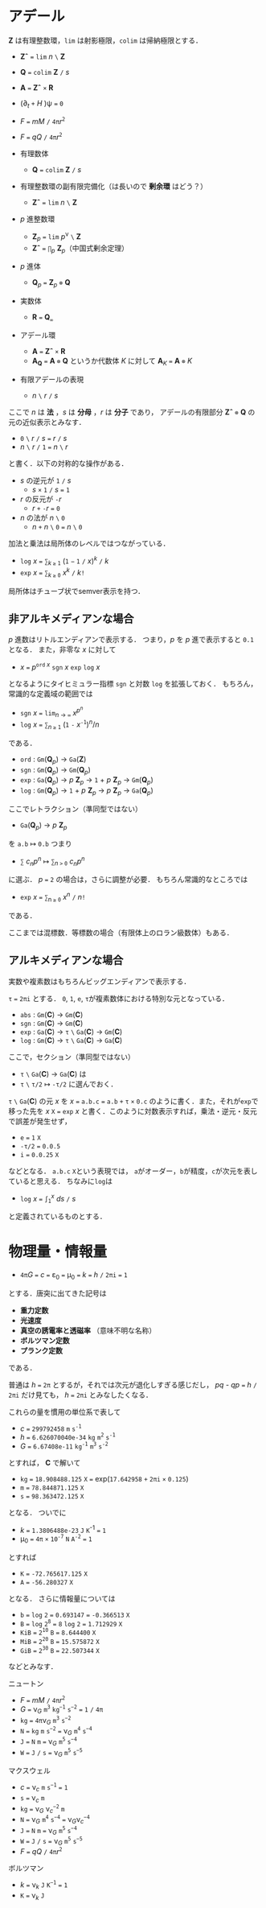 # アデール

__Z__ は有理整数環，`lim` は射影極限，`colim` は帰納極限とする．

- __Zˆ__ `=` `lim` _n_ `\` __Z__
- __Q__ `=` `colim` __Z__ `/` _s_
- __A__ `=` __Zˆ__ `×` __R__

- (∂<sub>_t_</sub> `+` _H_ )ψ `=` `0`
- _F_ `=` _mM_ `/` `4π`_r_<sup>`2`</sup>
- _F_ `=` _qQ_ `/` `4π`_r_<sup>`2`</sup>

- 有理数体
  - __Q__ `=` `colim` __Z__ `/` _s_

- 有理整数環の副有限完備化（は長いので __剰余環__ はどう？）
  - __Zˆ__ `=` `lim` _n_ `\` __Z__

- _p_ 進整数環
  - __Z__<sub>_p_</sub> `=` `lim` _p_<sup>ν</sup> `\` __Z__
  - __Zˆ__ `=` `∏`<sub>_p_</sub> __Z__<sub>_p_</sub>（中国式剰余定理）

- _p_ 進体
  - __Q__<sub>_p_</sub> `=` __Z__<sub>_p_</sub> `⊗` __Q__

- 実数体
  - __R__ `=` __Q__<sub>`∞`</sub>

- アデール環
  - __A__ `=` __Zˆ__ `×`  __R__
  - __A<sub>Q</sub>__ `=` __A__ `⊗` __Q__ というか代数体 _K_ に対して __A__<sub>_K_</sub> `=` __A__ `⊗` _K_

- 有限アデールの表現
  - _n_ `\` _r_ `/` _s_

ここで _n_ は __法__ ，_s_ は __分母__ ，_r_ は __分子__ であり，
アデールの有限部分 __Zˆ__ `⊗` __Q__ の元の近似表示とみなす．

- `0` `\` _r_ `/` _s_ `=` _r_ `/` _s_
- _n_ `\` _r_ `/` `1` `=` _n_ `\` _r_

と書く．以下の対称的な操作がある．

- _s_ の逆元が `1` `/` _s_
  - _s_ `×` `1` `/` _s_ `=` `1`
- _r_ の反元が `-`_r_
  - _r_ `+` `-`_r_ `=` `0`
- _n_ の法が _n_ `\` `0`
  - _n_ `+` _n_ `\` `0` `=` _n_ `\` `0`

加法と乗法は局所体のレベルではつながっている．

  - `log` _x_ `=` `∑`<sub>_k_ `≥` `1`</sub> (`1` `−` `1` `/` _x_)<sup>_k_</sup> `/` _k_
  - `exp` _x_ `=` `∑`<sub>_k_ `≥` `0`</sub> _x_<sup>_k_</sup> `/` _k_`!`

局所体はチューブ状でsemver表示を持つ．

## 非アルキメディアンな場合
_p_ 進数はリトルエンディアンで表示する．
つまり，_p_ を _p_ 進で表示すると `0.1` となる．
また，非零な _x_ に対して

- _x_ `=` _p_<sup>`ord` _x_</sup> `sgn` _x_ `exp` `log` _x_

となるようにタイヒミュラー指標 `sgn` と対数 `log` を拡張しておく．
もちろん，常識的な定義域の範囲では
- `sgn` _x_ `=` `lim`<sub>_n_ → `∞`</sub> _x<sup>p<sup>n</sup></sup>_
- `log` _x_ `=` `∑`<sub>_n_ `≥` `1`</sub> (`1` `-` _x_<sup>`-1`</sup>)<sup>_n_</sup>/_n_

である．
- `ord` : `Gm`(__Q__<sub>_p_</sub>) → `Ga`(__Z__)
- `sgn` : `Gm`(__Q__<sub>_p_</sub>) → `Gm`(__Q__<sub>_p_</sub>)
- `exp` : `Ga`(__Q__<sub>_p_</sub>) → _p_ __Z__<sub>_p_</sub> → `1` + _p_ __Z__<sub>_p_</sub> → `Gm`(__Q__<sub>_p_</sub>)
- `log` : `Gm`(__Q__<sub>_p_</sub>) → `1` + _p_ __Z__<sub>_p_</sub> → _p_ __Z__<sub>_p_</sub> → `Ga`(__Q__<sub>_p_</sub>)

ここでレトラクション（準同型ではない）
- `Ga`(__Q__<sub>_p_</sub>) → _p_ __Z__<sub>_p_</sub>

を
`a.b` ↦ `0.b` つまり

- `∑` _c<sub>n</sub>p<sup>n</sup>_ ↦ `∑`<sub>_n_ `>` `0`</sub> _c<sub>n</sub>p<sup>n</sup>_

に選ぶ．
_p_ `=` `2` の場合は，さらに調整が必要．
もちろん常識的なところでは

- `exp` _x_ `=` `∑`<sub>n `≥` `0`</sub> _x<sup>n</sup>_ `/` _n_`!`

である．

ここまでは混標数．等標数の場合（有限体上のロラン級数体）もある．

## アルキメディアンな場合
実数や複素数はもちろんビッグエンディアンで表示する．

`τ` `=` `2πi` とする．
`0`, `1`, `e`, `τ`が複素数体における特別な元となっている．

- `abs` : `Gm`(__C__) → `Gm`(__C__)
- `sgn` : `Gm`(__C__) → `Gm`(__C__)
- `exp` : `Ga`(__C__) → `τ` `\` `Ga`(__C__) → `Gm`(__C__)
- `log` : `Gm`(__C__) → `τ` `\` `Ga`(__C__) → `Ga`(__C__)

ここで，セクション（準同型ではない）
- `τ` `\` `Ga`(__C__) → `Ga`(__C__)
は
- `τ` `\` `τ/2` ↦ `-τ/2`
に選んでおく．

`τ` `\` `Ga`(__C__) の元 _x_ を
_x_ `=` `a.b.c` `=` `a.b` `+` `τ` `×` `0.c`
のように書く．また，それが`exp`で移った先を
_x_ `X` `=` `exp` _x_
と書く．このように対数表示すれば，乗法・逆元・反元で誤差が発生せず，
- `e` `=` `1` `X`
- `-τ/2` `=` `0.0.5`
- `i` `=` `0.0.25` `X`

などとなる．
`a.b.c` `X`という表現では，
`a`がオーダー，`b`が精度，`c`が次元を表していると思える．
ちなみに`log`は
- `log` _x_ `=` `∫`<sub>`1`</sub><sup>_x_</sup> _ds_ `/` _s_

と定義されているものとする．

# 物理量・情報量

- `4π`_G_ `=` _c_ `=` ε<sub>0</sub> `=` μ<sub>0</sub> `=` _k_ `=` _h_ `/` `2πi` `=` `1`

とする．唐突に出てきた記号は
- __重力定数__
- __光速度__
- __真空の誘電率と透磁率__ （意味不明な名称）
- __ボルツマン定数__
- __プランク定数__

である．

普通は _h_ `=` `2π` とするが，それでは次元が退化しすぎる感じだし，
_pq_ - _qp_ `=` _h_ `/` `2πi` だけ見ても，
_h_ `=` `2πi` とみなしたくなる．

これらの量を慣用の単位系で表して
- _c_ `=` `299792458` `m` `s`<sup>`-1`</sup>
- _h_ `=` `6.626070040e-34` `kg` `m`<sup>`2`</sup> `s`<sup>`-1`</sup>
- _G_ `=` `6.67408e-11` `kg`<sup>`-1`</sup> `m`<sup>`3`</sup> `s`<sup>`-2`</sup>

とすれば， __C__ で解いて
- `kg` `=`  `18.908488.125` `X` `=` exp(`17.642958` `+` `2πi` `×` `0.125`)
- `m`  `=`  `78.844871.125` `X`
- `s`  `=`  `98.363472.125` `X`

となる．
ついでに
- _k_ `=` `1.3806488e-23` `J` `K`<sup>-1</sup> `=` `1`
- μ<sub>0</sub> `=` `4π` `×` `10`<sup>`-7`</sup> `N` `A`<sup>`-2`</sup> `=` `1`

とすれば
- `K`  `=` `-72.765617.125` `X`
- `A`  `=` `-56.280327` `X`

となる．
さらに情報量については
- `b` `=` `log` `2` `=` `0.693147` `=` `-0.366513` `X`
- `B` `=` `log` `2`<sup>`8`</sup> `=` `8` `log` `2` `=` `1.712929` `X`
- `KiB` `=` `2`<sup>`10`</sup> `B` `=` `8.644400` `X`
- `MiB` `=` `2`<sup>`20`</sup> `B` `=` `15.575872` `X`
- `GiB` `=` `2`<sup>`30`</sup> `B` `=` `22.507344` `X`

などとみなす．




ニュートン

- _F_ `=` _mM_ `/` `4π`_r_<sup>`2`</sup>
- _G_ `=` ν<sub>_G_</sub> `m`<sup>`3`</sup> `kg`<sup>`−1`</sup> `s`<sup>`−2`</sup> `=` `1` `/` `4π`
- `kg` `=` `4π`ν<sub>_G_</sub> `m`<sup>`3`</sup> `s`<sup>`−2`</sup>
- `N` `=` `kg` `m` `s`<sup>`−2`</sup> `=` ν<sub>_G_</sub> `m`<sup>`4`</sup> `s`<sup>`−4`</sup>
- `J` `=` `N` `m` `=` ν<sub>_G_</sub> `m`<sup>`5`</sup> `s`<sup>`−4`</sup>
- `W` `=` `J` `/` `s` `=` ν<sub>_G_</sub> `m`<sup>`5`</sup> `s`<sup>`−5`</sup>

マクスウェル

- _c_ `=` ν<sub>_c_</sub> `m` `s`<sup>`−1`</sup> `=` `1`
- `s` `=` ν<sub>_c_</sub> `m`
- `kg` `=` ν<sub>_G_</sub> ν<sub>_c_</sub><sup>`−2`</sup> `m`
- `N` `=` ν<sub>_G_</sub> `m`<sup>`4`</sup> `s`<sup>`−4`</sup> `=` ν<sub>_G_</sub>ν<sub>_c_</sub><sup>`−4`</sup>
- `J` `=` `N` `m` `=` ν<sub>_G_</sub> `m`<sup>`5`</sup> `s`<sup>`−4`</sup>
- `W` `=` `J` `/` `s` `=` ν<sub>_G_</sub> `m`<sup>`5`</sup> `s`<sup>`−5`</sup>
- _F_ `=` _qQ_ `/` `4π`_r_<sup>`2`</sup>

ボルツマン

- _k_ `=` ν<sub>_k_</sub> `J` `K`<sup>`−1`</sup> `=` `1`
- `K` `=` ν<sub>_k_</sub> `J`
